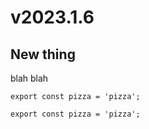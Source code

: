 # v2023.1.6

## New thing

blah blah

```tsx before
export const pizza = 'pizza';
```

```tsx after
export const pizza = 'pizza';
```
